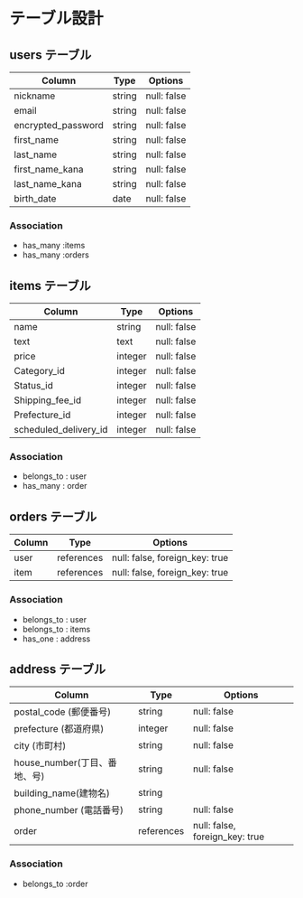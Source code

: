 # テーブル設計

## users テーブル

| Column           | Type   | Options     |
| ---------------- | ------ | ----------- |
| nickname         | string | null: false |
| email            | string | null: false |
|encrypted_password| string | null: false |
| first_name       | string | null: false |add_column
| last_name        | string | null: false |add_column
| first_name_kana  | string | null: false |add_column
| last_name_kana   | string | null: false |add_column
| birth_date       | date   | null: false |

### Association
- has_many :items
- has_many :orders



## items テーブル

|Column               | Type     | Options      |
| ---------------     | -------- | ------------ |
| name                |  string  | null: false  |
| text                |  text    | null: false  |
| price               | integer  | null: false  |
|Category_id          | integer  | null: false  |
|Status_id            | integer  | null: false  |
|Shipping_fee_id      | integer  | null: false  |
|Prefecture_id        | integer  | null: false  |
|scheduled_delivery_id| integer  | null: false  |

### Association
- belongs_to : user
- has_many   : order

## orders テーブル

| Column      | Type       | Options                        |
| --------    | ---------- | ------------------------------ |
| user        |references  | null: false, foreign_key: true |
| item        |references  | null: false, foreign_key: true |


### Association
- belongs_to : user
- belongs_to : items
- has_one : address

## address テーブル

| Column                     | Type       | Options                        |
| -------------------------- | -------    | -----------------------------  |
| postal_code (郵便番号)     | string     | null: false                    |
| prefecture  (都道府県)     | integer    | null: false                    |
|city (市町村)               | string     | null: false                    |
|house_number(丁目、番地、号)| string     | null: false                    |
|building_name(建物名)       | string     |                                |
|phone_number (電話番号)     | string     | null: false                    |
|order                       |references  |null: false, foreign_key: true  |

### Association
- belongs_to :order